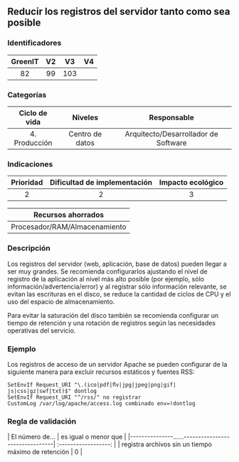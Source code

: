## Reducir los registros del servidor tanto como sea posible

 ### Identificadores

 | GreenIT | V2  | V3  | V4  |
 | :-----: | :-: | :-: | :-: |
 |   82    | 99  | 103 |     |

 ### Categorías

 | Ciclo de vida |     Niveles     |            Responsable               |
 | :-----------: | :-------------: | :----------------------------------: |
 | 4. Producción | Centro de datos | Arquitecto/Desarrollador de Software |

 ### Indicaciones

 | Prioridad | Dificultad de implementación | Impacto ecológico |
 | :-------: | :--------------------------: | :---------------: |
 |     2     |             2                |          3        |

 |       Recursos ahorrados      |
 | :---------------------------: |
 | Procesador/RAM/Almacenamiento |

 ### Descripción

 Los registros del servidor (web, aplicación, base de datos) pueden llegar a ser muy grandes. Se recomienda configurarlos ajustando el nivel de registro de la aplicación al nivel más alto posible (por ejemplo, sólo información/advertencia/error) y al registrar sólo información relevante, se evitan las escrituras en el disco, se reduce la cantidad de ciclos de CPU y el uso del espacio de almacenamiento.

Para evitar la saturación del disco también se recomienda configurar un tiempo de retención y una rotación de registros según las necesidades operativas del servicio.

 ### Ejemplo

Los registros de acceso de un servidor Apache se pueden configurar de la siguiente manera para excluir recursos estáticos y fuentes RSS:

 ```apacheconf
 SetEnvIf Request_URI "\.(ico|pdf|ﬂv|jpg|jpeg|png|gif| js|css|gz|swf|txt)$" dontlog
 SetEnvIf Request_URI "^/rss/" no registrar
 CustomLog /var/log/apache/access.log combinado env=!dontlog
 ```

 ### Regla de validación

 | El número de...                                     | es igual o menor que |
 |---------------......--------------------------------| :------------------: |
 | registra archivos sin un tiempo máximo de retención |           0          |
